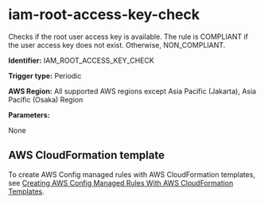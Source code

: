 # iam\-root\-access\-key\-check<a name="iam-root-access-key-check"></a>

Checks if the root user access key is available\. The rule is COMPLIANT if the user access key does not exist\. Otherwise, NON\_COMPLIANT\.

**Identifier:** IAM\_ROOT\_ACCESS\_KEY\_CHECK

**Trigger type:** Periodic

**AWS Region:** All supported AWS regions except Asia Pacific \(Jakarta\), Asia Pacific \(Osaka\) Region

**Parameters:**

None  

## AWS CloudFormation template<a name="w79aac11c32c17b9d341c15"></a>

To create AWS Config managed rules with AWS CloudFormation templates, see [Creating AWS Config Managed Rules With AWS CloudFormation Templates](aws-config-managed-rules-cloudformation-templates.md)\.